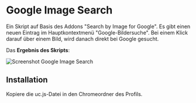 # Google Image Search
Ein Skript auf Basis des Addons "Search by Image for Google". Es gibt einen neuen Eintrag im Hauptkontextmenü 
"Google-Bildersuche". Bei einem Klick darauf über einem Bild, wird danach direkt bei Google gesucht.

Das **Ergebnis des Skripts**:

![Screenshot Google Image Search](https://github.com/ardiman/userChrome.js/raw/master/googleimagesearch/scr_googleimagesearch.png)

## Installation
Kopiere die uc.js-Datei in den Chromeordner des Profils.